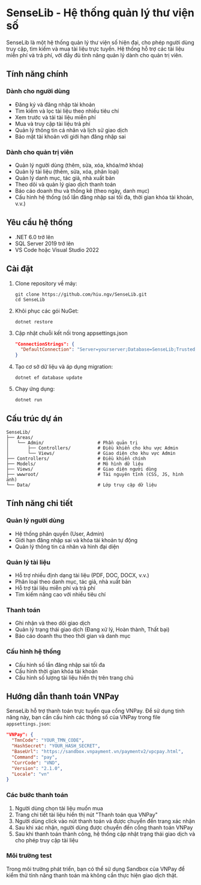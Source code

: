 # SenseLib - Hệ thống quản lý thư viện số

SenseLib là một hệ thống quản lý thư viện số hiện đại, cho phép người dùng truy cập, tìm kiếm và mua tài liệu trực tuyến. Hệ thống hỗ trợ các tài liệu miễn phí và trả phí, với đầy đủ tính năng quản lý dành cho quản trị viên.

## Tính năng chính

### Dành cho người dùng
- Đăng ký và đăng nhập tài khoản
- Tìm kiếm và lọc tài liệu theo nhiều tiêu chí
- Xem trước và tải tài liệu miễn phí
- Mua và truy cập tài liệu trả phí
- Quản lý thông tin cá nhân và lịch sử giao dịch
- Bảo mật tài khoản với giới hạn đăng nhập sai

### Dành cho quản trị viên
- Quản lý người dùng (thêm, sửa, xóa, khóa/mở khóa)
- Quản lý tài liệu (thêm, sửa, xóa, phân loại)
- Quản lý danh mục, tác giả, nhà xuất bản
- Theo dõi và quản lý giao dịch thanh toán
- Báo cáo doanh thu và thống kê (theo ngày, danh mục)
- Cấu hình hệ thống (số lần đăng nhập sai tối đa, thời gian khóa tài khoản, v.v.)

## Yêu cầu hệ thống

- .NET 6.0 trở lên
- SQL Server 2019 trở lên
- VS Code hoặc Visual Studio 2022

## Cài đặt

1. Clone repository về máy:
   ```
   git clone https://github.com/hiu.ngv/SenseLib.git
   cd SenseLib
   ```

2. Khôi phục các gói NuGet:
   ```
   dotnet restore
   ```

3. Cập nhật chuỗi kết nối trong appsettings.json
   ```json
   "ConnectionStrings": {
     "DefaultConnection": "Server=yourserver;Database=SenseLib;Trusted_Connection=True;MultipleActiveResultSets=true"
   }
   ```

4. Tạo cơ sở dữ liệu và áp dụng migration:
   ```
   dotnet ef database update
   ```

5. Chạy ứng dụng:
   ```
   dotnet run
   ```

## Cấu trúc dự án

```
SenseLib/
├── Areas/
│   └── Admin/                    # Phần quản trị
│       ├── Controllers/          # Điều khiển cho khu vực Admin
│       └── Views/                # Giao diện cho khu vực Admin
├── Controllers/                  # Điều khiển chính
├── Models/                       # Mô hình dữ liệu
├── Views/                        # Giao diện người dùng
├── wwwroot/                      # Tài nguyên tĩnh (CSS, JS, hình ảnh)
└── Data/                         # Lớp truy cập dữ liệu
```

## Tính năng chi tiết

### Quản lý người dùng
- Hệ thống phân quyền (User, Admin)
- Giới hạn đăng nhập sai và khóa tài khoản tự động
- Quản lý thông tin cá nhân và hình đại diện

### Quản lý tài liệu
- Hỗ trợ nhiều định dạng tài liệu (PDF, DOC, DOCX, v.v.)
- Phân loại theo danh mục, tác giả, nhà xuất bản
- Hỗ trợ tài liệu miễn phí và trả phí
- Tìm kiếm nâng cao với nhiều tiêu chí

### Thanh toán
- Ghi nhận và theo dõi giao dịch
- Quản lý trạng thái giao dịch (Đang xử lý, Hoàn thành, Thất bại)
- Báo cáo doanh thu theo thời gian và danh mục

### Cấu hình hệ thống
- Cấu hình số lần đăng nhập sai tối đa
- Cấu hình thời gian khóa tài khoản
- Cấu hình số lượng tài liệu hiển thị trên trang chủ

## Hướng dẫn thanh toán VNPay

SenseLib hỗ trợ thanh toán trực tuyến qua cổng VNPay. Để sử dụng tính năng này, bạn cần cấu hình các thông số của VNPay trong file `appsettings.json`:

```json
"VNPay": {
  "TmnCode": "YOUR_TMN_CODE",
  "HashSecret": "YOUR_HASH_SECRET",
  "BaseUrl": "https://sandbox.vnpayment.vn/paymentv2/vpcpay.html",
  "Command": "pay",
  "CurrCode": "VND",
  "Version": "2.1.0",
  "Locale": "vn"
}
```

### Các bước thanh toán

1. Người dùng chọn tài liệu muốn mua
2. Trang chi tiết tài liệu hiển thị nút "Thanh toán qua VNPay"
3. Người dùng click vào nút thanh toán và được chuyển đến trang xác nhận
4. Sau khi xác nhận, người dùng được chuyển đến cổng thanh toán VNPay
5. Sau khi thanh toán thành công, hệ thống cập nhật trạng thái giao dịch và cho phép truy cập tài liệu

### Môi trường test

Trong môi trường phát triển, bạn có thể sử dụng Sandbox của VNPay để kiểm thử tính năng thanh toán mà không cần thực hiện giao dịch thật.



